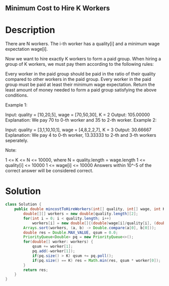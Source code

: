 Minimum Cost to Hire K Workers
---

# Description
There are N workers.  The i-th worker has a quality[i] and a minimum wage expectation wage[i].

Now we want to hire exactly K workers to form a paid group.  When hiring a group of K workers, we must pay them according to the following rules:

Every worker in the paid group should be paid in the ratio of their quality compared to other workers in the paid group.
Every worker in the paid group must be paid at least their minimum wage expectation.
Return the least amount of money needed to form a paid group satisfying the above conditions.

 

Example 1:

Input: quality = [10,20,5], wage = [70,50,30], K = 2
Output: 105.00000
Explanation: We pay 70 to 0-th worker and 35 to 2-th worker.
Example 2:

Input: quality = [3,1,10,10,1], wage = [4,8,2,2,7], K = 3
Output: 30.66667
Explanation: We pay 4 to 0-th worker, 13.33333 to 2-th and 3-th workers seperately. 
 

Note:

1 <= K <= N <= 10000, where N = quality.length = wage.length
1 <= quality[i] <= 10000
1 <= wage[i] <= 10000
Answers within 10^-5 of the correct answer will be considered correct.

# Solution
```java
class Solution {
    public double mincostToHireWorkers(int[] quality, int[] wage, int K) {
        double[][] workers = new double[quality.length][2];
        for(int i = 0; i < quality.length; i++)
            workers[i] = new double[]{(double)wage[i]/quality[i], (double)quality[i]};
        Arrays.sort(workers, (a, b) -> Double.compare(a[0], b[0]));
        double res = Double.MAX_VALUE, qsum = 0.0;
        PriorityQueue<Double> pq = new PriorityQueue<>();
        for(double[] worker: workers) {
            qsum += worker[1];
            pq.add(-worker[1]);
            if(pq.size() > K) qsum += pq.poll();
            if(pq.size() == K) res = Math.min(res, qsum * worker[0]);
        }
        return res;
    }
}
```
